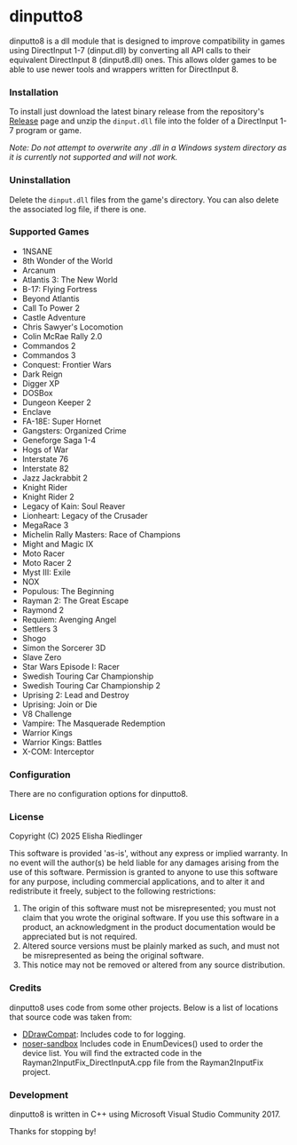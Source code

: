 # dinputto8

dinputto8 is a dll module that is designed to improve compatibility in games using DirectInput 1-7 (dinput.dll) by converting all API calls to their equivalent DirectInput 8 (dinput8.dll) ones. This allows older games to be able to use newer tools and wrappers written for DirectInput 8.

### Installation

To install just download the latest binary release from the repository's [Release](https://github.com/elishacloud/dinputto8/releases) page and unzip the `dinput.dll` file into the folder of a DirectInput 1-7 program or game.

_Note: Do not attempt to overwrite any .dll in a Windows system directory as it is currently not supported and will not work._

### Uninstallation

Delete the `dinput.dll` files from the game's directory. You can also delete the associated log file, if there is one.

### Supported Games

 * 1NSANE
 * 8th Wonder of the World
 * Arcanum
 * Atlantis 3: The New World
 * B-17: Flying Fortress
 * Beyond Atlantis
 * Call To Power 2
 * Castle Adventure
 * Chris Sawyer's Locomotion
 * Colin McRae Rally 2.0
 * Commandos 2
 * Commandos 3
 * Conquest: Frontier Wars
 * Dark Reign
 * Digger XP
 * DOSBox
 * Dungeon Keeper 2
 * Enclave
 * FA-18E: Super Hornet
 * Gangsters: Organized Crime
 * Geneforge Saga 1-4
 * Hogs of War
 * Interstate 76
 * Interstate 82
 * Jazz Jackrabbit 2
 * Knight Rider
 * Knight Rider 2
 * Legacy of Kain: Soul Reaver
 * Lionheart: Legacy of the Crusader
 * MegaRace 3
 * Michelin Rally Masters: Race of Champions
 * Might and Magic IX
 * Moto Racer
 * Moto Racer 2
 * Myst III: Exile
 * NOX
 * Populous: The Beginning
 * Rayman 2: The Great Escape
 * Raymond 2
 * Requiem: Avenging Angel
 * Settlers 3
 * Shogo
 * Simon the Sorcerer 3D
 * Slave Zero
 * Star Wars Episode I: Racer
 * Swedish Touring Car Championship
 * Swedish Touring Car Championship 2
 * Uprising 2: Lead and Destroy
 * Uprising: Join or Die
 * V8 Challenge
 * Vampire: The Masquerade Redemption
 * Warrior Kings
 * Warrior Kings: Battles
 * X-COM: Interceptor

### Configuration

There are no configuration options for dinputto8.

### License
Copyright (C) 2025 Elisha Riedlinger

This software is provided 'as-is', without any express or implied warranty. In no event will the author(s) be held liable for any damages arising from the use of this software. Permission is granted to anyone to use this software for any purpose, including commercial applications, and to alter it and redistribute it freely, subject to the following restrictions:

1. The origin of this software must not be misrepresented; you must not claim that you wrote the original software. If you use this software in a product, an acknowledgment in the product documentation would be appreciated but is not required.
2. Altered source versions must be plainly marked as such, and must not be misrepresented as being the original software.
3. This notice may not be removed or altered from any source distribution.

### Credits
dinputto8 uses code from some other projects. Below is a list of locations that source code was taken from:

 - [DDrawCompat](https://github.com/narzoul/DDrawCompat/): Includes code to for logging.
 - [noser-sandbox](https://code.google.com/archive/p/noser-sandbox/source/default/source) Includes code in EnumDevices() used to order the device list.  You will find the extracted code in the Rayman2InputFix_DirectInputA.cpp file from the Rayman2InputFix project.

### Development
dinputto8 is written in C++ using Microsoft Visual Studio Community 2017.

Thanks for stopping by!
